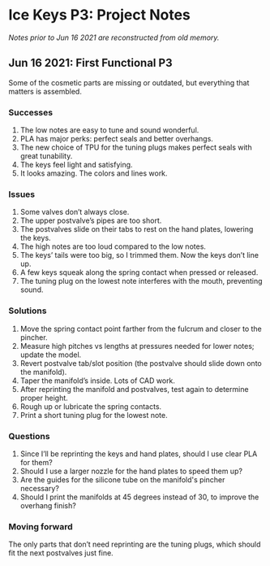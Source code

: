 # Ice Keys P3: Project Notes

*Notes prior to Jun 16 2021 are reconstructed from old memory.*

## Jun 16 2021: First Functional P3

Some of the cosmetic parts are missing or outdated, but everything that matters is assembled.

### Successes

1. The low notes are easy to tune and sound wonderful.
2. PLA has major perks: perfect seals and better overhangs.
3. The new choice of TPU for the tuning plugs makes perfect seals with great tunability.
4. The keys feel light and satisfying.
5. It looks amazing. The colors and lines work.

### Issues

1. Some valves don’t always close.
2. The upper postvalve’s pipes are too short.
3. The postvalves slide on their tabs to rest on the hand plates, lowering the keys.
4. The high notes are too loud compared to the low notes.
5. The keys’ tails were too big, so I trimmed them. Now the keys don’t line up.
6. A few keys squeak along the spring contact when pressed or released.
7. The tuning plug on the lowest note interferes with the mouth, preventing sound.

### Solutions

1. Move the spring contact point farther from the fulcrum and closer to the pincher.
2. Measure high pitches vs lengths at pressures needed for lower notes; update the model.
3. Revert postvalve tab/slot position (the postvalve should slide down onto the manifold).
4. Taper the manifold’s inside. Lots of CAD work.
5. After reprinting the manifold and postvalves, test again to determine proper height.
6. Rough up or lubricate the spring contacts.
7. Print a short tuning plug for the lowest note.

### Questions

1. Since I’ll be reprinting the keys and hand plates, should I use clear PLA for them?
2. Should I use a larger nozzle for the hand plates to speed them up?
3. Are the guides for the silicone tube on the manifold's pincher necessary?
4. Should I print the manifolds at 45 degrees instead of 30, to improve the overhang finish?

### Moving forward

The only parts that don’t need reprinting are the tuning plugs, which should fit the next postvalves just fine.
